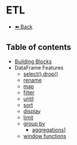 # ETL

- [⬅️️ Back](../../quick-start.md)

## Table of contents

- [Building Blocks](building-blocks.md)
- DataFrame Features
  - [select(),drop()](select-drop.md)
  - [rename](rename.md)
  - [map](map.md)
  - [filter](filter.md)
  - [until](until.md)
  - [sort](sort.md)
  - [display](display.md)
  - [limit](limit.md)
  - [group by](group-by.md)
    - [aggregations](aggregations.md)]
  - [window functions](window-functions.md)